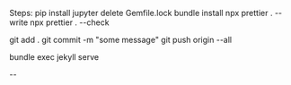 Steps:
pip install jupyter
delete Gemfile.lock
bundle install
npx prettier . --write
npx prettier . --check

git add .
git commit -m "some message"
git push origin --all

bundle exec jekyll serve

--


